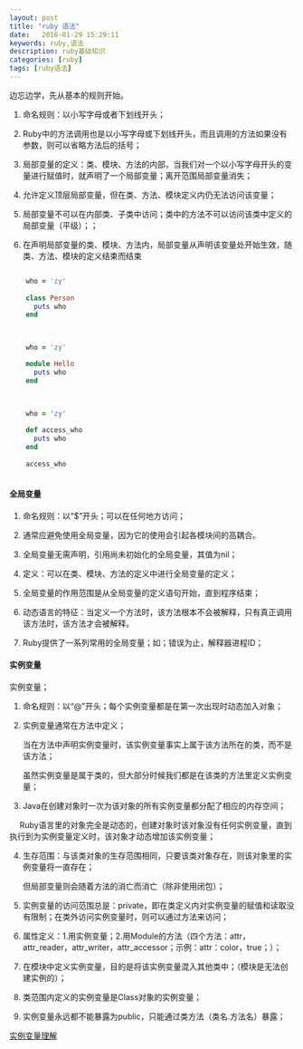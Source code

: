 ```yaml
--- 
layout: post
title: "ruby 语法"
date:   2016-01-29 15:29:11
keywords: ruby,语法
description: ruby基础知识
categories: [ruby]
tags: [ruby语法]
---
```


边忘边学，先从基本的规则开始。

1. 命名规则：以小写字母或者下划线开头；

2. Ruby中的方法调用也是以小写字母或下划线开头，而且调用的方法如果没有参数，则可以省略方法后的括号；


3. 局部变量的定义：类、模块、方法的内部，当我们对一个以小写字母开头的变量进行赋值时，就声明了一个局部变量；离开范围局部变量消失；

4. 允许定义顶层局部变量，但在类、方法、模块定义内仍无法访问该变量；

5. 局部变量不可以在内部类、子类中访问；类中的方法不可以访问该类中定义的局部变量（平级）；；

6. 在声明局部变量的类、模块、方法内，局部变量从声明该变量处开始生效，随类、方法、模块的定义结束而结束

<!-- more -->

```ruby

	who = 'zy'
    
    class Person
      puts who
    end
   
```

```ruby

	who = 'zy'

	module Hello
	  puts who
	end
   
```

```ruby

	who = 'zy'
    
    def access_who
      puts who
    end
    
    access_who
    
```


#### 全局变量

1. 命名规则：以“$”开头；可以在任何地方访问；

2. 通常应避免使用全局变量，因为它的使用会引起各模块间的高耦合。

3. 全局变量无需声明，引用尚未初始化的全局变量，其值为nil；

4. 定义：可以在类、模块、方法的定义中进行全局变量的定义；

5. 全局变量的作用范围是从全局变量的定义语句开始，直到程序结束；

6. 动态语言的特征：当定义一个方法时，该方法根本不会被解释，只有真正调用该方法时，该方法才会被解释。

7. Ruby提供了一系列常用的全局变量；如；错误为止，解释器进程ID；

#### 实例变量

实例变量；

1. 命名规则：以“@”开头；每个实例变量都是在第一次出现时动态加入对象；

2. 实例变量通常在方法中定义；

    当在方法中声明实例变量时，该实例变量事实上属于该方法所在的类，而不是该方法；

    虽然实例变量是属于类的，但大部分时候我们都是在该类的方法里定义实例变量；

3. Java在创建对象时一次为该对象的所有实例变量都分配了相应的内存空间；

　 Ruby语言里的对象完全是动态的，创建对象时该对象没有任何实例变量，直到执行到为实例变量定义时，该对象才动态增加该实例变量；

4. 生存范围：与该类对象的生存范围相同，只要该类对象存在，则该对象里的实例变量将一直存在；

    但局部变量则会随着方法的消亡而消亡（除非使用闭包）；

5. 实例变量的访问范围总是：private，即在类定义内对实例变量的赋值和读取没有限制；在类外访问实例变量时，则可以通过方法来访问；

6. 属性定义：1.用实例变量；2.用Module的方法（四个方法：attr，attr_reader，attr_writer，attr_accessor；示例：attr：color，true；）；

7. 在模块中定义实例变量，目的是将该实例变量混入其他类中；（模块是无法创建实例的）；

8. 类范围内定义的实例变量是Class对象的实例变量；

9. 实例变量永远都不能暴露为public，只能通过类方法（类名.方法名）暴露；

[实例变量理解](http://www.360doc.com/content/11/0601/23/33776_121077115.shtml)





